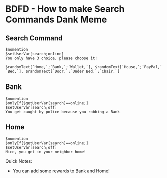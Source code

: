 # BDFD - How to make Search Commands Dank Meme

## Search Command
```
$nomention
$setUserVar[search;online]
You only have 3 choice, please choose it!

$randomText[`Home,`;`Bank,`;`Wallet,`], $randomText[`House,`;`PayPal,` `Bed,`], $randomText[`Door.`;`Under Bed.`;`Chair.`]
```

## Bank

```
$nomention
$onlyIf[$getUserVar[search]==online;]
$setUserVar[search;off]
You get caught by police because you robbing a Bank
```

## Home

```
$nomention
$onlyIf[$getUserVar[search]==online;]
$setUserVar[search;off]
Nice, you get in your neighbor home!
```

Quick Notes:
- You can add some rewards to Bank and Home!

